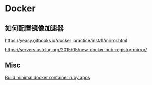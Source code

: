 # Docker

## 如何配置镜像加速器

https://yeasy.gitbooks.io/docker_practice/install/mirror.html

https://servers.ustclug.org/2015/05/new-docker-hub-registry-mirror/


## Misc

[Build minimal docker container ruby apps](https://blog.codeship.com/build-minimal-docker-container-ruby-apps/)
